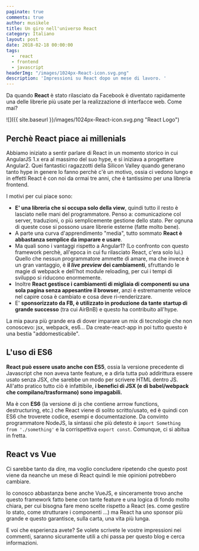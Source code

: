 ```yaml
---
paginate: true
comments: true
author: musikele
title: Un giro nell'universo React
category: Italiano
layout: post
date: 2018-02-18 00:00:00
tags:
  -  react
  - frontend
  - javascript
headerImg: "/images/1024px-React-icon.svg.png"
description: 'Impressioni su React dopo un mese di lavoro. '
---
```

Da quando **React** è stato rilasciato da Facebook è diventato rapidamente una delle librerie più usate per la realizzazione di interfacce web. Come mai?

![]({{ site.baseurl }}/images/1024px-React-icon.svg.png "React Logo")

## Perchè React piace ai millenials

Abbiamo iniziato a sentir parlare di React in un momento storico in cui AngularJS 1.x era al massimo del suo hype, e si iniziava a progettare Angular2. Quei fantastici ragazzotti della Silicon Valley quando generano tanto hype in genere lo fanno perchè c'è un motivo, ossia ci vedono lungo e in effetti React è con noi da ormai tre anni, che è tantissimo per una libreria frontend.

I motivi per cui piace sono:

* **E' una libreria che si occupa solo della view**, quindi tutto il resto è lasciato nelle mani del programmatore. Penso a: comunicazione col server, traduzioni, o più semplicemente gestione dello stato. Per ognuna di queste cose si possono usare librerie esterne (fatte molto bene).
* A parte una curva d'apprendimento "media", tutto sommato **React è abbastanza semplice da imparare e usare**.
* Ma quali sono i vantaggi rispetto a Angular1? (Lo confronto con questo framework perchè, all'epoca in cui fu rilasciato React, c'era solo lui.) Quello che nessun programmatore ammette di amare, ma che invece è un gran vantaggio, è **il _live preview_ dei cambiamenti**, sfruttando le magie di webpack e dell'hot module reloading, per cui i tempi di sviluppo si riducono enormemente.
* Inoltre **React gestisce i cambiamenti di migliaia di componenti su una sola pagina senza appesantire il browser**, anzi è estremamente veloce nel capire cosa è cambiato e cosa deve ri-renderizzare. 
* E' **sponsorizzato da FB, è utilizzato in produzione da tante startup di grande successo** (tra cui AirBnB) e questo ha contribuito all'hype.

La mia paura più grande era di dover imparare un mix di tecnologie che non  conoscevo:  jsx, webpack, es6... Da create-react-app in poi tutto questo è una bestia "addomesticabile".

## L'uso di ES6

**React può essere usato anche con ES5**, ossia la versione precedente di Javascript che non aveva tante feature, e a dirla tutta può addirittura essere usato senza JSX, che sarebbe un modo per scrivere HTML dentro JS. All'atto pratico tutto ciò è infattibile, **i benefici di JSX (e di babel/webpack che compilano/trasformano) sono impagabili.**

Ma è con **ES6** (la versione di js che contiene arrrow functions, destructuring, etc.) che React viene di solito scritto/usato, ed è quindi con ES6 che troverete codice, esempi e documentazione. Da convinto programmatore NodeJS, la sintassi che più detesto è `import Something from './something'` e la  corrispettiva `export const`.  Comunque, ci si abitua in fretta.

## React vs Vue

Ci sarebbe tanto da dire, ma voglio concludere ripetendo che questo post viene da neanche un mese di React quindi le mie opinioni potrebbero cambiare. 

Io conosco abbastanza bene anche VueJS, e sinceramente trovo anche questo framework fatto bene con tante feature e una logica di fondo molto chiara, per cui bisogna fare meno scelte rispetto a React (es. come gestire lo stato, come strutturare i componenti ...) ma React ha uno sponsor più grande e questo garantisce, sulla carta, una vita più lunga. 

E voi che esperienza avete? Se volete scrivete le vostre impressioni nei commenti, saranno sicuramente utili a chi passa per questo blog e cerca informazioni. 